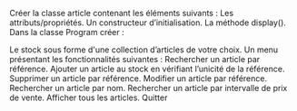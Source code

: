 
Créer la classe article contenant les éléments suivants :
Les attributs/propriétés.
Un constructeur d’initialisation.
La méthode display().
Dans la classe Program créer :

Le stock sous forme d'une collection d’articles de votre choix.
Un menu présentant les fonctionnalités suivantes :
Rechercher un article par référence.
Ajouter un article au stock en vérifiant l’unicité de la référence.
Supprimer un article par référence.
Modifier un article par référence.
Rechercher un article par nom.
Rechercher un article par intervalle de prix de vente.
Afficher tous les articles.
Quitter
